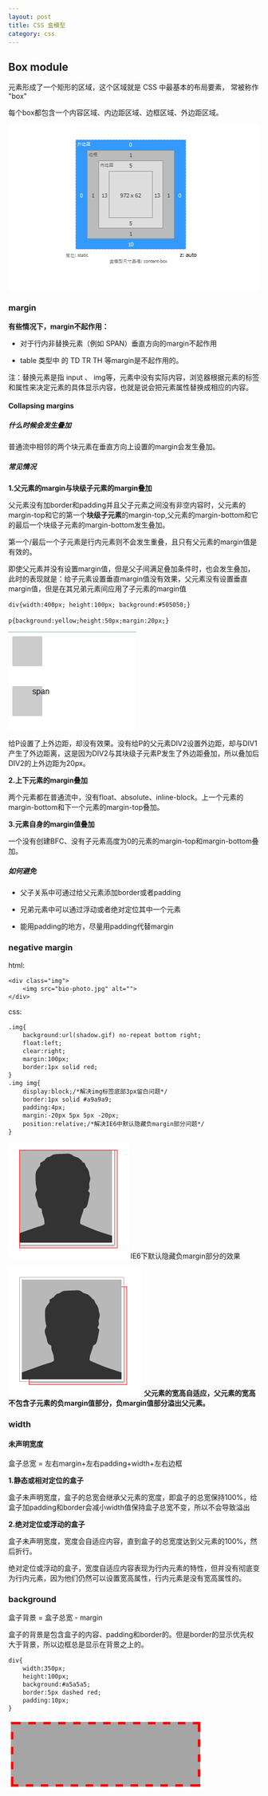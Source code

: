 ```yaml
---
layout: post
title: CSS 盒模型
category: css
---
```

## Box module

元素形成了一个矩形的区域，这个区域就是 CSS 中最基本的布局要素， 常被称作 "box"

每个box都包含一个内容区域、内边距区域、边框区域、外边距区域。

![boxmodel](/images/box-model.png)


### margin

**有些情况下，margin不起作用：**

* 对于行内非替换元素（例如 SPAN）垂直方向的margin不起作用

* table 类型中 的 TD TR TH 等margin是不起作用的。


注：替换元素是指 input 、 img等，元素中没有实际内容，浏览器根据元素的标签和属性来决定元素的具体显示内容，也就是说会把元素属性替换成相应的内容。

#### Collapsing margins

##### 什么时候会发生叠加

普通流中相邻的两个块元素在垂直方向上设置的margin会发生叠加。

##### 常见情况

**1.父元素的margin与块级子元素的margin叠加**

父元素没有加border和padding并且父子元素之间没有非空内容时，父元素的margin-top和它的第一个**块级子元素**的margin-top,父元素的margin-bottom和它的最后一个块级子元素的margin-bottom发生叠加。

第一个/最后一个子元素是行内元素则不会发生重叠，且只有父元素的margin值是有效的。


即使父元素并没有设置margin值，但是父子间满足叠加条件时，也会发生叠加，此时的表现就是：给子元素设置垂直margin值没有效果，父元素没有设置垂直margin值，但是在其兄弟元素间应用了子元素的margin值


	div{width:400px; height:100px; background:#505050;}
    
    p{background:yellow;height:50px;margin:20px;}

![collapsing margins](/images/collapsing-margin.png)

   
        
给P设置了上外边距，却没有效果。没有给P的父元素DIV2设置外边距，却与DIV1产生了外边距离，这是因为DIV2与其块级子元素P发生了外边距叠加，所以叠加后DIV2的上外边距为20px。

**2.上下元素的margin叠加**

两个元素都在普通流中，没有float、absolute、inline-block。上一个元素的margin-bottom和下一个元素的margin-top叠加。

**3.元素自身的margin值叠加**

一个没有创建BFC、没有子元素高度为0的元素的margin-top和margin-bottom叠加。

##### 如何避免

* 父子关系中可通过给父元素添加border或者padding

* 兄弟元素中可以通过浮动或者绝对定位其中一个元素

* 能用padding的地方，尽量用padding代替margin

### negative margin

html:

	<div class="img">
		<img src="bio-photo.jpg" alt="">
	</div>
    
css:

	.img{
		background:url(shadow.gif) no-repeat bottom right;
		float:left;
		clear:right;
		margin:100px;
		border:1px solid red;
	}
	.img img{
		display:block;/*解决img标签底部3px留白问题*/
		border:1px solid #a9a9a9;
		padding:4px;
		margin:-20px 5px 5px -20px;
        position:relative;/*解决IE6中默认隐藏负margin部分问题*/
	}
    
![ie-negative-margin](/images/ie-negative-margin.png)
IE6下默认隐藏负margin部分的效果
    
![negative-margin](/images/negative-margin.png)
**父元素的宽高自适应，父元素的宽高不包含子元素的负margin值部分，负margin值部分溢出父元素。**


### width

#### 未声明宽度

盒子总宽 = 左右margin+左右padding+width+左右边框

**1.静态或相对定位的盒子**

盒子未声明宽度，盒子的总宽会继承父元素的宽度，即盒子的总宽保持100%，给盒子加padding和border会减小width值保持盒子总宽不变，所以不会导致溢出

**2.绝对定位或浮动的盒子**

盒子未声明宽度，宽度会自适应内容，直到盒子的总宽度达到父元素的100%，然后折行。

绝对定位或浮动的盒子，宽度自适应内容表现为行内元素的特性，但并没有彻底变为行内元素，因为他们仍然可以设置宽高属性，行内元素是没有宽高属性的。

### background

盒子背景 = 盒子总宽 - margin

盒子的背景是包含盒子的内容、padding和border的。但是border的显示优先权大于背景，所以边框总是显示在背景之上的。


	div{
    	width:350px;
        height:100px;
        background:#a5a5a5;
        border:5px dashed red;
        padding:10px;
    } 

![box-background](/images/box-background.png)


















